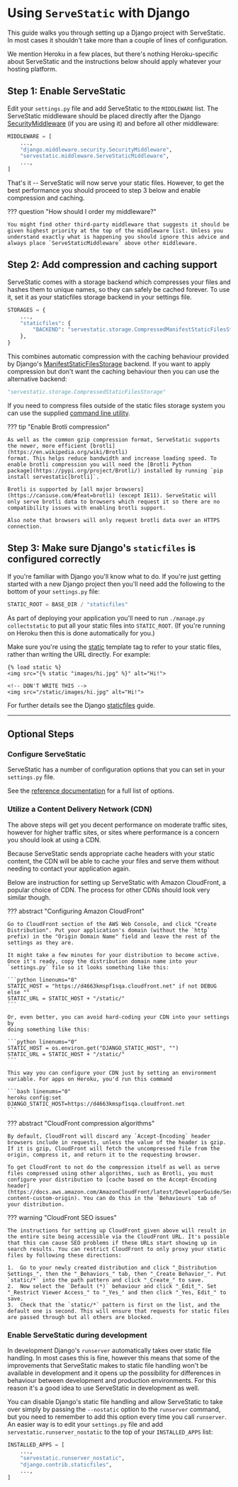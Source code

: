 # Using `ServeStatic` with Django

This guide walks you through setting up a Django project with ServeStatic. In most cases it shouldn't take more than a couple of lines of configuration.

We mention Heroku in a few places, but there's nothing Heroku-specific about ServeStatic and the instructions below should apply whatever your hosting platform.

## Step 1: Enable ServeStatic

Edit your `settings.py` file and add ServeStatic to the `MIDDLEWARE` list. The ServeStatic middleware should be placed directly after the Django
[SecurityMiddleware](https://docs.djangoproject.com/en/stable/ref/middleware/#module-django.middleware.security)
(if you are using it) and before all other middleware:

```python linenums="0"
MIDDLEWARE = [
    ...,
    "django.middleware.security.SecurityMiddleware",
    "servestatic.middleware.ServeStaticMiddleware",
    ...,
]
```

That's it -- ServeStatic will now serve your static files.
However, to get the best performance you should proceed to step 3 below and enable compression and caching.

??? question "How should I order my middleware?"

    You might find other third-party middleware that suggests it should be given highest priority at the top of the middleware list. Unless you understand exactly what is happening you should ignore this advice and always place `ServeStaticMiddleware` above other middleware.

## Step 2: Add compression and caching support

ServeStatic comes with a storage backend which compresses your files and hashes them to unique names, so they can safely be cached forever. To use it, set it as your staticfiles storage backend in your settings file.

```python linenums="0"
STORAGES = {
    ...,
    "staticfiles": {
        "BACKEND": "servestatic.storage.CompressedManifestStaticFilesStorage",
    },
}
```

This combines automatic compression with the caching behaviour provided by Django's
[ManifestStaticFilesStorage](https://docs.djangoproject.com/en/stable/ref/contrib/staticfiles/#manifeststaticfilesstorage) backend. If you want to apply compression but don't want the caching behaviour then you can use the alternative backend:

```python linenums="0"
"servestatic.storage.CompressedStaticFilesStorage"
```

If you need to compress files outside of the static files storage system you can use the supplied [command line utility](servestatic.md#compression-support).

??? tip "Enable Brotli compression"

    As well as the common gzip compression format, ServeStatic supports the newer, more efficient [brotli](https://en.wikipedia.org/wiki/Brotli)
    format. This helps reduce bandwidth and increase loading speed. To enable brotli compression you will need the [Brotli Python
    package](https://pypi.org/project/Brotli/) installed by running `pip install servestatic[brotli]`.

    Brotli is supported by [all major browsers](https://caniuse.com/#feat=brotli) (except IE11). ServeStatic will only serve brotli data to browsers which request it so there are no compatibility issues with enabling brotli support.

    Also note that browsers will only request brotli data over an HTTPS connection.

## Step 3: Make sure Django's `staticfiles` is configured correctly

If you're familiar with Django you'll know what to do. If you're just getting started with a new Django project then you'll need add the following to the bottom of your `settings.py` file:

```python linenums="0"
STATIC_ROOT = BASE_DIR / "staticfiles"
```

As part of deploying your application you'll need to run `./manage.py collectstatic` to put all your static files into `STATIC_ROOT`. (If you're running on Heroku then this is done automatically for you.)

Make sure you're using the [static](https://docs.djangoproject.com/en/stable/ref/templates/builtins/#std:templatetag-static) template tag to refer to your static files, rather than writing the URL directly. For example:

```django linenums="0"
{% load static %}
<img src="{% static "images/hi.jpg" %}" alt="Hi!">

<!-- DON'T WRITE THIS -->
<img src="/static/images/hi.jpg" alt="Hi!">
```

For further details see the Django
[staticfiles](https://docs.djangoproject.com/en/stable/howto/static-files/)
guide.

---

## Optional Steps

### Configure ServeStatic

ServeStatic has a number of configuration options that you can set in your `settings.py` file.

See the [reference documentation](./django-settings.md) for a full list of options.

### Utilize a Content Delivery Network (CDN)

<!--cdn-start-->

The above steps will get you decent performance on moderate traffic sites, however for higher traffic sites, or sites where performance is a concern you should look at using a CDN.

Because ServeStatic sends appropriate cache headers with your static content, the CDN will be able to cache your files and serve them without needing to contact your application again.

Below are instruction for setting up ServeStatic with Amazon CloudFront, a popular choice of CDN. The process for other CDNs should look very similar though.

??? abstract "Configuring Amazon CloudFront"

    Go to CloudFront section of the AWS Web Console, and click "Create Distribution". Put your application's domain (without the `http` prefix) in the "Origin Domain Name" field and leave the rest of the settings as they are.

    It might take a few minutes for your distribution to become active. Once it's ready, copy the distribution domain name into your `settings.py` file so it looks something like this:

    ```python linenums="0"
    STATIC_HOST = "https://d4663kmspf1sqa.cloudfront.net" if not DEBUG else ""
    STATIC_URL = STATIC_HOST + "/static/"
    ```

    Or, even better, you can avoid hard-coding your CDN into your settings by
    doing something like this:

    ```python linenums="0"
    STATIC_HOST = os.environ.get("DJANGO_STATIC_HOST", "")
    STATIC_URL = STATIC_HOST + "/static/"
    ```

    This way you can configure your CDN just by setting an environment
    variable. For apps on Heroku, you'd run this command

    ```bash linenums="0"
    heroku config:set DJANGO_STATIC_HOST=https://d4663kmspf1sqa.cloudfront.net
    ```

??? abstract "CloudFront compression algorithms"

    By default, CloudFront will discard any `Accept-Encoding` header browsers include in requests, unless the value of the header is gzip. If it is gzip, CloudFront will fetch the uncompressed file from the origin, compress it, and return it to the requesting browser.

    To get CloudFront to not do the compression itself as well as serve files compressed using other algorithms, such as Brotli, you must configure your distribution to [cache based on the Accept-Encoding header](https://docs.aws.amazon.com/AmazonCloudFront/latest/DeveloperGuide/ServingCompressedFiles.html#compressed-content-custom-origin). You can do this in the `Behaviours` tab of your distribution.

??? warning "CloudFront SEO issues"

    The instructions for setting up CloudFront given above will result in the entire site being accessible via the CloudFront URL. It's possible that this can cause SEO problems if these URLs start showing up in search results. You can restrict CloudFront to only proxy your static files by following these directions:

    1.  Go to your newly created distribution and click "_Distribution Settings_", then the "_Behaviors_" tab, then "_Create Behavior_". Put `static/*` into the path pattern and click "_Create_" to save.
    2.  Now select the `Default (*)` behaviour and click "_Edit_". Set "_Restrict Viewer Access_" to "_Yes_" and then click "_Yes, Edit_" to save.
    3.  Check that the `static/*` pattern is first on the list, and the default one is second. This will ensure that requests for static files are passed through but all others are blocked.

<!--cdn-end-->

### Enable ServeStatic during development

In development Django's `runserver` automatically takes over static file handling. In most cases this is fine, however this means that some of the improvements that ServeStatic makes to static file handling won't be available in development and it opens up the possibility for differences in behaviour between development and production environments. For this reason it's a good idea to use ServeStatic in development as well.

You can disable Django's static file handling and allow ServeStatic to take over simply by passing the `--nostatic` option to the `runserver` command, but you need to remember to add this option every time you call `runserver`. An easier way is to edit your `settings.py` file and add `servestatic.runserver_nostatic` to the top of your `INSTALLED_APPS` list:

```python linenums="0"
INSTALLED_APPS = [
    ...,
    "servestatic.runserver_nostatic",
    "django.contrib.staticfiles",
    ...,
]
```

